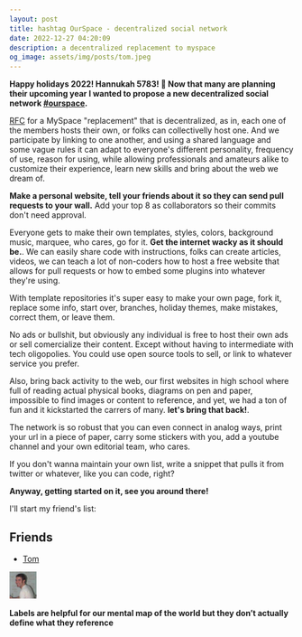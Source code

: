 ```yaml
---
layout: post
title: hashtag OurSpace - decentralized social network
date: 2022-12-27 04:20:09
description: a decentralized replacement to myspace
og_image: assets/img/posts/tom.jpeg
---
```


**Happy holidays 2022! Hannukah 5783! 🪬 Now that many are planning their upcoming year I wanted to propose a new decentralized social network [#ourspace](https://twitter.com/hashtag/ourspace).**

[RFC](https://twitter.com/dvidsilva/status/1607790271126802437) for a MySpace "replacement" that is decentralized, as in, each one of the members hosts their own, or folks can collectivelly host one. And we participate by linking to one another, and using a shared language and some vague rules it can adapt to everyone's different personality, frequency of use, reason for using, while allowing professionals and amateurs alike to customize their experience, learn new skills and bring about the web we dream of.

**Make a personal website, tell your friends about it so they can send pull requests to your wall.** Add your top 8 as collaborators so their commits don't need approval.

Everyone gets to make their own templates, styles, colors, background music, marquee, who cares, go for it.  **Get the internet wacky as it should be.**. We can easily share code with instructions, folks can create articles, videos, we can teach a lot of non-coders how to host a free website that allows for pull requests or how to embed some plugins into whatever they're using.

With template repositories it's super easy to make your own page, fork it, replace some info, start over, branches, holiday themes, make mistakes, correct them, or leave them.

 No ads or bullshit, but obviously any individual is free to host their own ads or sell comercialize their content. Except without having to intermediate with tech oligopolies. You could use open source tools to sell, or link to whatever service you prefer.

Also, bring back activity to the web, our first websites in high school where full of reading actual physical books, diagrams on pen and paper, impossible to find images or content to reference, and yet, we had a ton of fun and it kickstarted the carrers of many. **let's bring that back!**.

The network is so robust that you can even connect in analog ways, print your url in a piece of paper, carry some stickers with you, add a youtube channel and your own editorial team, who cares.

If you don't wanna maintain your own list, write a snippet that pulls it from twitter or whatever, like you can code, right?

**Anyway, getting started on it, see you around there!**

I'll start my friend's list:

## Friends

* [Tom](https://twitter.com/tomfromspace)
<img src="/assets/img/posts/tom.jpeg" alt="Tom from my space" style="max-width: 48px">

**Labels are helpful for our mental map of the world but they don’t actually define what they reference**
